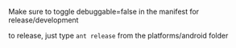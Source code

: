 Make sure to toggle debuggable=false in the manifest for release/development

to release, just type `ant release` from the platforms/android folder